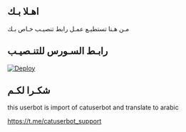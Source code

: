 ## اهـلا بـك
مـن هـنا تستطيـع عمـل رابط تنصيـب خـاص بـك

## رابـط السـورس للتنـصيـب

[![Deploy](https://www.herokucdn.com/deploy/button.svg)](https://heroku.com/deploy?template=https://github.com/SSSN1/jmthon)

## شكـرا لكـم 


this userbot is import of catuserbot and translate to arabic

https://t.me/catuserbot_support
